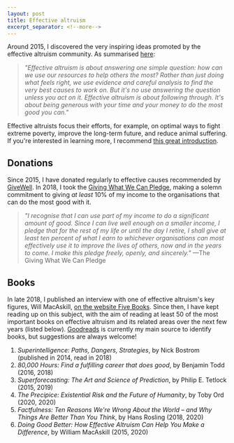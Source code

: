 ```yaml
---
layout: post
title: Effective altruism
excerpt_separator: <!--more-->
---
```


Around 2015, I discovered the very inspiring ideas promoted by the effective altruism community. As summarised [here](https://www.effectivealtruism.org/):

> _"Effective altruism is about answering one simple question: how can we use our resources to help others the most? Rather than just doing what feels right, we use evidence and careful analysis to find the very best causes to work on. But it's no use answering the question unless you act on it. Effective altruism is about following through. It's about being generous with your time and your money to do the most good you can."_

Effective altruists focus their efforts, for example, on optimal ways to fight extreme poverty, improve the long-term future, and reduce animal suffering. If you're interested in learning more, I recommend [this great introduction](https://www.effectivealtruism.org/articles/introduction-to-effective-altruism/).

## Donations

Since 2015, I have donated regularly to effective causes recommended by [GiveWell](https://www.givewell.org/charities/top-charities). In 2018, I took the [Giving What We Can Pledge](https://www.givingwhatwecan.org/pledge/), making a solemn commitment to giving _at least_ 10% of my income to the organisations that can do the most good with it.

> _"I recognise that I can use part of my income to do a significant amount of good. Since I can live well enough on a smaller income, I pledge that for the rest of my life or until the day I retire, I shall give at least ten percent of what I earn to whichever organisations can most effectively use it to improve the lives of others, now and in the years to come. I make this pledge freely, openly, and sincerely."_ —The Giving What We Can Pledge

## Books

In late 2018, I published an interview with one of effective altruism's key figures, Will MacAskill, [on the website Five Books](https://fivebooks.com/best-books/effective-altruism-will-macaskill/). Since then, I have kept reading up on this subject, with the aim of reading at least 50 of the most important books on effective altruism and its related areas over the next few years (listed below). [Goodreads](https://www.goodreads.com/shelf/show/effective-altruism) is currently my main source to identify books, but suggestions are always welcome!

<!--more-->

1. _Superintelligence: Paths, Dangers, Strategies_, by Nick Bostrom (published in 2014, read in 2018)
1. _80,000 Hours: Find a fulfilling career that does good_, by Benjamin Todd (2016, 2018)
1. _Superforecasting: The Art and Science of Prediction_, by Philip E. Tetlock (2015, 2019)
1. _The Precipice: Existential Risk and the Future of Humanity_, by Toby Ord (2020, 2020)
1. _Factfulness: Ten Reasons We're Wrong About the World – and Why Things Are Better Than You Think_, by Hans Rosling (2018, 2020)
1. _Doing Good Better: How Effective Altruism Can Help You Make a Difference_, by William MacAskill (2015, 2020)
